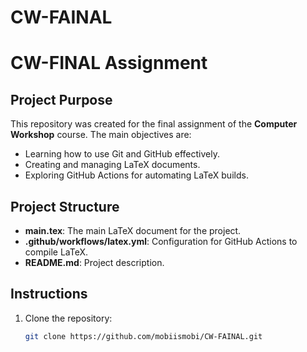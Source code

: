 # CW-FAINAL
# CW-FINAL Assignment

## Project Purpose
This repository was created for the final assignment of the **Computer Workshop** course. The main objectives are:
- Learning how to use Git and GitHub effectively.
- Creating and managing LaTeX documents.
- Exploring GitHub Actions for automating LaTeX builds.

## Project Structure
- **main.tex**: The main LaTeX document for the project.
- **.github/workflows/latex.yml**: Configuration for GitHub Actions to compile LaTeX.
- **README.md**: Project description.

## Instructions
1. Clone the repository:
   ```bash
   git clone https://github.com/mobiismobi/CW-FAINAL.git
